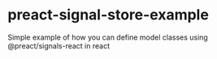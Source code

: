 # preact-signal-store-example

Simple example of how you can define model classes using @preact/signals-react in react

